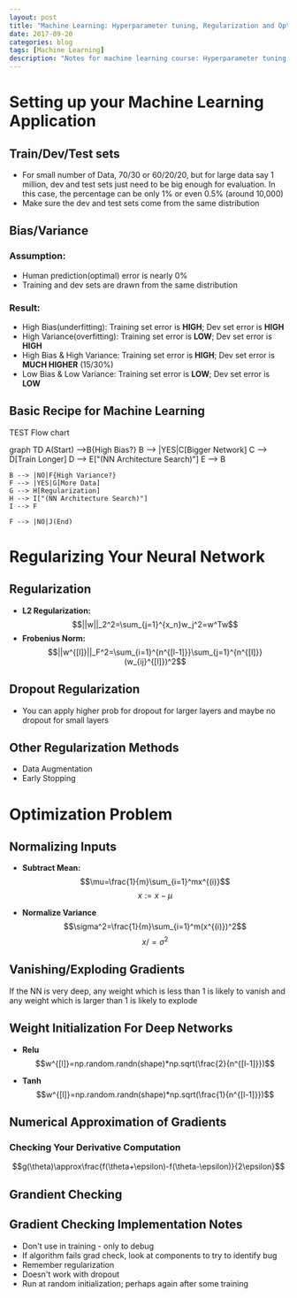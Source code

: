 ```yaml
---
layout: post
title: "Machine Learning: Hyperparameter tuning, Regularization and Optimization Week1 Notes"
date: 2017-09-20
categories: blog
tags: [Machine Learning]
description: "Notes for machine learning course: Hyperparameter tuning, Regularization and Optimization"
---
```


# **Setting up your Machine Learning Application**
## **Train/Dev/Test sets**

- For small number of Data, 70/30 or 60/20/20, but for large data say 1 million, dev and test sets just need to be big enough for evaluation. In this case, the percentage can be only 1% or even 0.5% (around 10,000)
- Make sure the dev and test sets come from the same distribution

## **Bias/Variance**
### **Assumption:**

- Human prediction(optimal) error is nearly 0%
- Training and dev sets are drawn from the same distribution

### **Result:**

- High Bias(underfitting): Training set error is **HIGH**; Dev set error is **HIGH**
- High Variance(overfitting): Training set error is **LOW**; Dev set error is **HIGH**
- High Bias & High Variance: Training set error is **HIGH**; Dev set error is **MUCH HIGHER** (15/30%)
- Low Bias & Low Variance: Training set error is **LOW**; Dev set error is **LOW**

## **Basic Recipe for Machine Learning**

TEST Flow chart
<div class="mermaid">
graph TD
    A(Start) -->B{High Bias?}
    B --> |YES|C[Bigger Network]
    C --> D[Train Longer]
    D --> E["(NN Architecture Search)"]
    E --> B

    B --> |NO|F{High Variance?}
    F --> |YES|G[More Data]
    G --> H[Regularization]
    H --> I["(NN Architecture Search)"]
    I --> F

    F --> |NO|J(End)
</div>

# **Regularizing Your Neural Network**
## **Regularization**
- **L2 Regularization:**
$$||w||_2^2=\sum_{j=1}^{x_n}w_j^2=w^Tw$$
- **Frobenius Norm:**
$$||w^{[l]}||_F^2=\sum_{i=1}^{n^{[l-1]}}\sum_{j=1}^{n^{[l]}}(w_{ij}^{[l]})^2$$

## **Dropout Regularization**
- You can apply higher prob for dropout for larger layers and maybe no dropout for small layers

## **Other Regularization Methods**
- Data Augmentation
- Early Stopping

# **Optimization Problem**
## **Normalizing Inputs**
- **Subtract Mean:**
$$\mu=\frac{1}{m}\sum_{i=1}^mx^{(i)}$$
$$x:=x-\mu$$

- **Normalize Variance**
$$\sigma^2=\frac{1}{m}\sum_{i=1}^m(x^{(i)})^2$$
$$x/=\sigma^2$$

## **Vanishing/Exploding Gradients**
If the NN is very deep, any weight which is less than 1 is likely to vanish and any weight which is larger than 1 is likely to explode

## **Weight Initialization For Deep Networks**
- **Relu**
$$w^{[l]}=np.random.randn(shape)*np.sqrt(\frac{2}{n^{[l-1]}})$$

- **Tanh**
$$w^{[l]}=np.random.randn(shape)*np.sqrt(\frac{1}{n^{[l-1]}})$$


## **Numerical Approximation of Gradients**
### **Checking Your Derivative Computation**
$$g(\theta)\approx\frac{f(\theta+\epsilon)-f(\theta-\epsilon)}{2\epsilon}$$

## **Grandient Checking**

## **Gradient Checking Implementation Notes**
- Don't use in training - only to debug
- If algorithm fails grad check, look at components to try to identify bug
- Remember regularization
- Doesn't work with dropout
- Run at random initialization; perhaps again after some training
